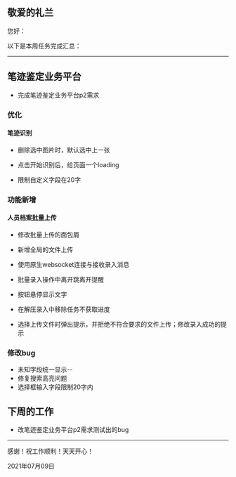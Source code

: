 <!--
 * @Author: liusimin
 * @Date: 2021-07-09 13:52:23
 * @LastEditors: your name
 * @LastEditTime: 2021-07-09 14:02:05
 * @Description: file content
-->
<!--
 * @Author: liusimin
 * @Date: 2021-07-02 13:39:58
 * @LastEditors: your name
 * @LastEditTime: 2021-07-02 13:44:56
 * @Description: file content
-->

## 敬爱的礼兰

您好：

以下是本周任务完成汇总：

---

## 笔迹鉴定业务平台

- 完成笔迹鉴定业务平台p2需求

### 优化

#### 笔迹识别

- 删除选中图片时，默认选中上一张

- 点击开始识别后，给页面一个loading
- 限制自定义字段在20字

### 功能新增

#### 人员档案批量上传

- 修改批量上传的面包屑
- 新增全局的文件上传
- 使用原生websocket连接与接收录入消息

- 批量录入操作中离开跳离开提醒
- 按钮悬停显示文字
- 在解压录入中移除任务不获取进度

- 选择上传文件时弹出提示，并拒绝不符合要求的文件上传；修改录入成功的提示

### 修改bug

- 未知字段统一显示--
- 修复搜索高亮问题
- 选择框输入字段限制20字内

## 下周的工作

- 改笔迹鉴定业务平台p2需求测试出的bug

---
感谢！祝工作顺利！天天开心！

2021年07月09日
